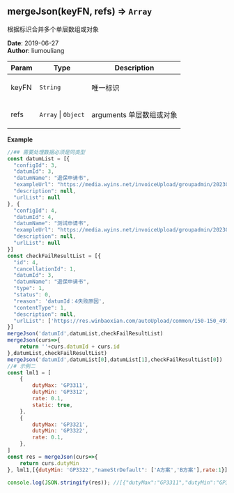## mergeJson(keyFN, refs) ⇒ <code>Array</code>
<p>根据标识合并多个单层数组或对象</p>

**Date**: 2019-06-27  
**Author**: liumouliang  

| Param | Type | Description |
| --- | --- | --- |
| keyFN | <code>String</code> | <p>唯一标识</p> |
| refs | <code>Array</code> \| <code>Object</code> | <p>arguments 单层数组或对象</p> |

**Example**  
```javascript
//## 需要处理数据必须是同类型
const datumList = [{
  "configId": 3,
  "datumId": 3,
  "datumName": "退保申请书",
  "exampleUrl": "https://media.wyins.net/invoiceUpload/groupadmin/20230423/dd2f6f77db114b90a6fd1be45ab52c5c.pdf",
  "description": null,
  "urlList": null
}, {
  "configId": 4,
  "datumId": 4,
  "datumName": "测试申请书",
  "exampleUrl": "https://media.wyins.net/invoiceUpload/groupadmin/20230423/dd2f6f77db114b90a6fd1be45ab52c5c.pdf",
  "description": null,
  "urlList": null
}]
const checkFailResultList = [{
  "id": 4,
  "cancellationId": 1,
  "datumId": 3,
  "datumName": "退保申请书",
  "type": 1,
  "status": 0,
  "reason": 'datumId：4失败原因',
  "contentType": 1,
  "description": null,
  "urlList": ['https://res.winbaoxian.com/autoUpload/common/150-150_491860a0a634e86.jpg', 'https://res.wyins.net/autoUpload/common/gf_901_20191213_ywshjtgj.pdf', 'https://media.wyins.net/group/团险职业上传模板_cy464ut2wjk00.xlsx']
}]
mergeJson('datumId',datumList,checkFailResultList)
mergeJson(curs=>{
    return ''+curs.datumId + curs.id
},datumList,checkFailResultList)
mergeJson('datumId',datumList[0],datumList[1],checkFailResultList[0])
//# 示例二
const lml1 = [
    {
        dutyMax: 'GP3311',
        dutyMin: 'GP3312',
        rate: 0.1,
        static: true,
    },
    {
        dutyMax: 'GP3321',
        dutyMin: 'GP3322',
        rate: 0.1,
    },
]
const res = mergeJson(curs=>{
    return curs.dutyMin
}, lml1,[{dutyMin: 'GP3322',"nameStrDefault": ['A方案','B方案'],rate:1}])

console.log(JSON.stringify(res)); //[{"dutyMax":"GP3311","dutyMin":"GP3312","rate":0.1,"static":true},{"dutyMax":"GP3321","dutyMin":"GP3322","rate":1,"nameStrDefault":["A方案","B方案"]}]
```
